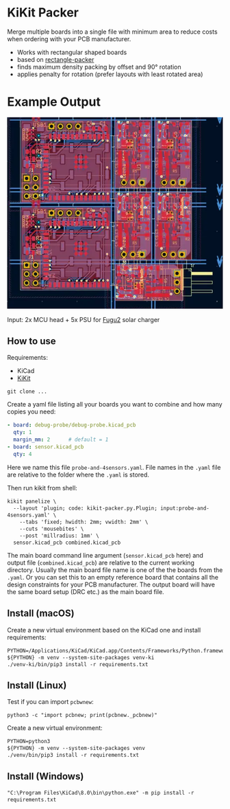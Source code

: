 # KiKit Packer

Merge multiple boards into a single file with minimum area to reduce costs when ordering with your PCB manufacturer.

* Works with rectangular shaped boards
* based on [rectangle-packer](https://github.com/Penlect/rectangle-packer)
* finds maximum density packing by offset and 90° rotation
* applies penalty for rotation (prefer layouts with least rotated area)

# Example Output

![img.png](example.webp)

Input: 2x MCU head + 5x PSU for [Fugu2](https://github.com/fl4p/Fugu2) solar charger

## How to use

Requirements:

* KiCad
* [KiKit](https://yaqwsx.github.io/KiKit/latest/installation/intro/)

```
git clone ...
```

Create a yaml file listing all your boards you want to combine and how many copies you need:

```yaml
- board: debug-probe/debug-probe.kicad_pcb
  qty: 1
  margin_mm: 2      # default = 1
- board: sensor.kicad_pcb
  qty: 4
```

Here we name this file `probe-and-4sensors.yaml`.
File names in the `.yaml` file are relative to the folder where the `.yaml` is stored.

Then run kikit from shell:

```shell
kikit panelize \
  --layout 'plugin; code: kikit-packer.py.Plugin; input:probe-and-4sensors.yaml' \
    --tabs 'fixed; hwidth: 2mm; vwidth: 2mm' \
    --cuts 'mousebites' \
    --post 'millradius: 1mm' \
  sensor.kicad_pcb combined.kicad_pcb
```

The main board command line argument (`sensor.kicad_pcb` here) and output file (`combined.kicad_pcb`) are relative to
the current working directory. Usually the main board file name is one of the the boards from the `.yaml`.
Or you can set this to an empty reference board that contains all the design constraints for your PCB manufacturer.
The output board will have the same board setup (DRC etc.) as the main board file.

## Install (macOS)

Create a new virtual environment based on the KiCad one and install requirements:

```
PYTHON=/Applications/KiCad/KiCad.app/Contents/Frameworks/Python.framework/Versions/Current/bin/python3
${PYTHON} -m venv --system-site-packages venv-ki
./venv-ki/bin/pip3 install -r requirements.txt
```

## Install (Linux)

Test if you can import `pcbwnew`:

```
python3 -c "import pcbnew; print(pcbnew._pcbnew)"
```

Create a new virtual environment:

```
PYTHON=python3
${PYTHON} -m venv --system-site-packages venv
./venv/bin/pip3 install -r requirements.txt
```

## Install (Windows)

```
"C:\Program Files\KiCad\8.0\bin\python.exe" -m pip install -r requirements.txt
```








